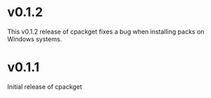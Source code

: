 # v0.1.2

This v0.1.2 release of cpackget fixes a bug when installing
packs on Windows systems.

# v0.1.1

Initial release of cpackget
